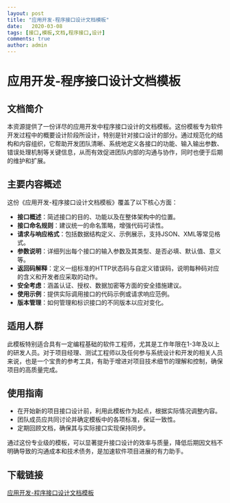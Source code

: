 ```yaml
---
layout: post
title: "应用开发-程序接口设计文档模板"
date:   2020-03-08
tags: [接口,模板,文档,程序接口,设计]
comments: true
author: admin
---
```

# 应用开发-程序接口设计文档模板

## 文档简介

本资源提供了一份详尽的应用开发中程序接口设计的文档模板。这份模板专为软件开发过程中的概要设计阶段所设计，特别是针对接口设计的部分。通过规范化的结构和内容组织，它帮助开发团队清晰、系统地定义各接口的功能、输入输出参数、错误处理机制等关键信息，从而有效促进团队内部的沟通与协作，同时也便于后期的维护和扩展。

## 主要内容概述

这份《应用开发-程序接口设计文档模板》覆盖了以下核心方面：
- **接口概述**：简述接口的目的、功能以及在整体架构中的位置。
- **接口命名规则**：建议统一的命名策略，增强代码可读性。
- **请求与响应格式**：包括数据结构定义、示例展示，支持JSON、XML等常见格式。
- **参数说明**：详细列出每个接口的输入参数及其类型、是否必填、默认值、意义等。
- **返回码解释**：定义一组标准的HTTP状态码与自定义错误码，说明每种码对应的含义和开发者应采取的动作。
- **安全考虑**：涵盖认证、授权、数据加密等方面的安全措施建议。
- **使用示例**：提供实际调用接口的代码示例或请求响应范例。
- **版本管理**：如何管理和标识接口的不同版本以应对变化。

## 适用人群

此模板特别适合具有一定编程基础的软件工程师，尤其是工作年限在1-3年及以上的研发人员。对于项目经理、测试工程师以及任何参与系统设计和开发的相关人员来说，也是一个宝贵的参考工具，有助于增进对项目技术细节的理解和控制，确保项目的高质量完成。

## 使用指南

- 在开始新的项目接口设计前，利用此模板作为起点，根据实际情况调整内容。
- 团队成员应共同讨论并确定模板中的各项标准，保证一致性。
- 定期回顾文档，确保其与实际接口实现保持同步。

通过这份专业级的模板，可以显著提升接口设计的效率与质量，降低后期因文档不明确导致的沟通成本和技术债务，是加速软件项目进展的有力助手。

## 下载链接

[应用开发-程序接口设计文档模板](https://pan.quark.cn/s/f08ac7bbd23d)